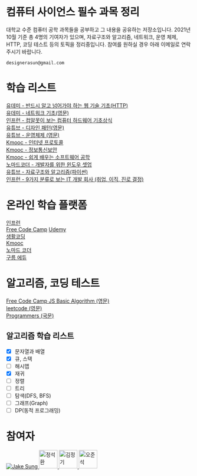 # 컴퓨터 사이언스 필수 과목 정리
대학교 수준 컴퓨터 공학 과목들을 공부하고 그 내용을 공유하는 저장소입니다. 2021년 10월 기준 총 4명의 기여자가 있으며, 자료구조와 알고리즘, 네트워크, 운영 체제, HTTP, 코딩 테스트 등의 토픽을 정리중입니다. 참여를 원하실 경우 아래 이메일로 연락주시기 바랍니다. 

```
designerasun@gmail.com
```

# 학습 리스트
[유데미 - 반드시 알고 넘어가야 하는 웹 기술 기초(HTTP)](https://www.udemy.com/course/web-technology-fundamentals/) <br/>
[유데미 - 네트워크 기초(영문)](https://www.udemy.com/course/networking-concepts-for-beginners/learn/lecture/6060530?start=15#overview) <br/>
[인프런 - 컴알못이 보는 컴퓨터 하드웨어 기초상식](https://www.inflearn.com/course/%EC%BB%B4%ED%93%A8%ED%84%B0-%ED%95%98%EB%93%9C%EC%9B%A8%EC%96%B4-%EA%B8%B0%EC%B4%88%EC%83%81%EC%8B%9D/dashboard) <br/>
[유튜브 - 디자인 패턴(영문)](https://youtu.be/BWprw8UHIzA) <br/> 
[유튜브 - 운영체제 (영문)](https://youtu.be/VjPgYcQqqN0) <br/>
[Kmooc - 인터넷 프로토콜](http://www.kmooc.kr/courses/course-v1:AYUk+AYUK_IP_01+2020_T2/course/)<br/>
[Kmooc - 정보통신보안](http://www.kmooc.kr/courses/course-v1:ANU+ANU01+2020_T3/course/)<br/>
[Kmooc - 쉽게 배우는 소프트웨어 공학](http://www.kmooc.kr/courses/course-v1:KONGJUk+FD_KNU03+2021_01/course/)<br/>
[노마드코더 - 개발자를 위한 윈도우 셋업](https://nomadcoders.co/windows-setup-for-developers/lobby)<br/>
[유튜브 - 자료구조와 알고리즘(파이썬)](https://www.youtube.com/c/ChanSuShin/featured) <br/>
[인프런 - 9가지 분류로 보는 IT 개발 회사 (취업, 이직, 진로 결정)](https://www.inflearn.com/course/9%EA%B0%80%EC%A7%80-it-%ED%9A%8C%EC%82%AC/dashboard) <br/>

# 온라인 학습 플랫폼
[인프런](https://www.inflearn.com/) <br/>
[Free Code Camp](https://www.freecodecamp.org/learn)
[Udemy](https://www.udemy.com/) <br/>
[생활코딩](https://opentutorials.org/course/1) <br/>
[Kmooc](http://www.kmooc.kr/) <br/>
[노마드 코더](https://nomadcoders.co/) <br/>
[구름 에듀](https://edu.goorm.io/) <br/>

# 알고리즘, 코딩 테스트
[Free Code Camp JS Basic Algorithm (영문)](https://www.freecodecamp.org/learn/javascript-algorithms-and-data-structures/basic-algorithm-scripting/convert-celsius-to-fahrenheit) <br/>
[leetcode (영문)](https://leetcode.com/problemset/all/) <br/>
[Programmers (국문)](https://programmers.co.kr/learn/challenges) <br/>

## 알고리즘 학습 리스트
- [X] 문자열과 배열
- [X] 큐, 스택
- [ ] 해시맵
- [X] 재귀
- [ ] 정렬
- [ ] 트리
- [ ] 탐색(DFS, BFS)
- [ ] 그래프(Graph)
- [ ] DP(동적 프로그래밍)

# 참여자
<a href="https://github.com/developerasun">
<img src="https://github.com/developerasun.png?size=50" alt="Jake Sung"/>
</a>

<a href="https://github.com/jshhhhh">
<img src="https://github.com/jshhhhh.png" width=50px height=50px alt="정석환"/>
</a>

<a href="https://github.com/omago123">
<img src="https://github.com/omago123.png" width=50px height=50px alt="김정기"/>
</a>

<a href="https://github.com/oh971021">
<img src="https://github.com/oh971021.png" width=50px height=50px alt="오준석"/>
</a>
